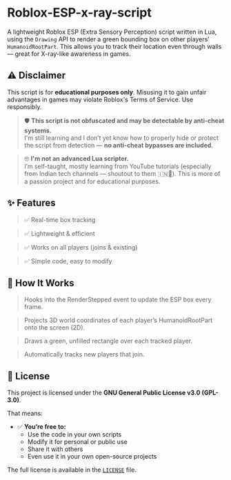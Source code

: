 # Roblox-ESP-x-ray-script
A lightweight Roblox ESP (Extra Sensory Perception) script written in Lua, using the `Drawing` API to render a green bounding box on other players' `HumanoidRootPart`. This allows you to track their location even through walls — great for X-ray-like awareness in games.

## ⚠️ Disclaimer
This script is for **educational purposes only**. Misusing it to gain unfair advantages in games may violate Roblox's Terms of Service. Use responsibly.

> 🛡️ **This script is not obfuscated and may be detectable by anti-cheat systems.**  
> I'm still learning and I don’t yet know how to properly hide or protect the script from detection — **no anti-cheat bypasses are included**.

> 🤓 **I'm not an advanced Lua scripter.**  
> I’m self-taught, mostly learning from YouTube tutorials (especially from Indian tech channels — shoutout to them 🇮🇳🙏). This is more of a passion project and for educational purposes.

## ✨ Features

> ✅ Real-time box tracking

> ✅ Lightweight & efficient

> ✅ Works on all players (joins & existing)

> ✅ Simple code, easy to modify

## 🧠 How It Works
> Hooks into the RenderStepped event to update the ESP box every frame.

> Projects 3D world coordinates of each player’s HumanoidRootPart onto the screen (2D).

> Draws a green, unfilled rectangle over each tracked player.

> Automatically tracks new players that join.

## 📄 License

This project is licensed under the **GNU General Public License v3.0 (GPL-3.0)**.

That means:

- ✅ **You’re free to:**
  - Use the code in your own scripts
  - Modify it for personal or public use
  - Share it with others
  - Even use it in your own open-source projects

The full license is available in the [`LICENSE`](./LICENSE) file.
